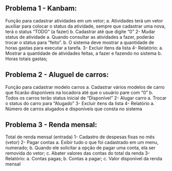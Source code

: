 Problema 1 - Kanbam:
--
 Função para cadastrar atividades em um vetor;
a.       Atividades terá um vetor auxiliar para colocar o status da atividade, sempre que cadastrar uma nova, terá o status “TODO” (a fazer)
b.      Cadastrar até que digite “0”
2-         Mudar status de atividade
a.       Quando consultar as atividades a fazer, poderão trocar o status para “feito”.
b.   O sistema deve mostrar a quantidade de horas gastas para executar a tarefa.
3-  Excluir itens da lista
4-      Relatório:
a.       Mostrar a quantidade de atividades feitas, a fazer e fazendo no sistema
b.   Horas totais gastas;

 
Problema 2 - Aluguel de carros:
--
 Função para cadastrar modelo carros
a.       Cadastrar vários modelos de carro que ficarão disponíveis na locadora até que o usuário pare com “0”
b.      Todos os carros terão status inicial de “Disponível”
2-      Alugar carro
a.       Trocar o status do carro para “Alugado”
3-    Excluir itens da lista
4-      Relatório
a.       Número de carros alugados e disponíveis que consta no sistema

Problema 3 - Renda mensal:
--
Total de renda mensal (entrada)
1-      Cadastro de despesas fixas no mês (vetor)
2-      Pagar contas
a.       Exibir tudo o que foi cadastrado em um menu, numerado;
b.      Quando ele solicitar a opção de pagar uma conta, ela ser removida do vetor;
c.       Abater valores das contas do total da renda
3-      Relatório:
a.       Contas pagas;
b.      Contas a pagar;
c.       Valor disponível da renda mensal
